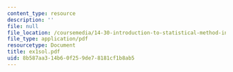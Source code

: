 ```yaml
---
content_type: resource
description: ''
file: null
file_location: /coursemedia/14-30-introduction-to-statistical-method-in-economics-spring-2006/8b587aa314b60f259de78181cf1b8ab5_ex1sol.pdf
file_type: application/pdf
resourcetype: Document
title: ex1sol.pdf
uid: 8b587aa3-14b6-0f25-9de7-8181cf1b8ab5
---
```

